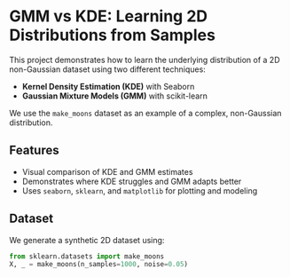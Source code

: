 # GMM vs KDE: Learning 2D Distributions from Samples

This project demonstrates how to learn the underlying distribution of a 2D non-Gaussian dataset using two different techniques:

- **Kernel Density Estimation (KDE)** with Seaborn
- **Gaussian Mixture Models (GMM)** with scikit-learn

We use the `make_moons` dataset as an example of a complex, non-Gaussian distribution.

## Features

- Visual comparison of KDE and GMM estimates
- Demonstrates where KDE struggles and GMM adapts better
- Uses `seaborn`, `sklearn`, and `matplotlib` for plotting and modeling

## Dataset

We generate a synthetic 2D dataset using:

```python
from sklearn.datasets import make_moons
X, _ = make_moons(n_samples=1000, noise=0.05)
